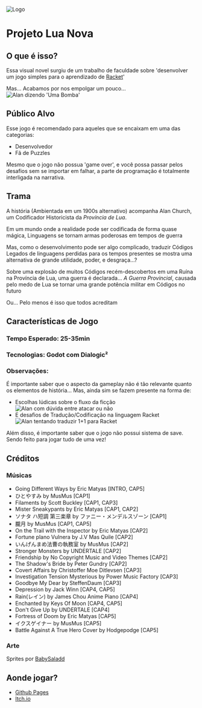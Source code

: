 ![Logo](https://i.imgur.com/54d0LKQ.png)
# Projeto Lua Nova
## O que é isso?
Essa visual novel surgiu de um trabalho de faculdade sobre 'desenvolver um jogo simples para o aprendizado de [Racket](https://racket-lang.org/)'

Mas... Acabamos por nos empolgar um pouco...
![Alan dizendo 'Uma Bomba'](https://i.imgur.com/k8ItXPS.png)

## Público Alvo
Esse jogo é recomendado para aqueles que se encaixam em uma das categorias:
 - Desenvolvedor
 - Fã de Puzzles

Mesmo que o jogo não possua 'game over', e você possa passar pelos desafios sem se importar em falhar, a parte de programação é totalmente interligada na narrativa.


## Trama
A história (Ambientada em um 1900s alternativo) acompanha Alan Church, um Codificador Historicista da *Província de Lua*.

Em um mundo onde a realidade pode ser codificada de forma quase mágica, Linguagens se tornam armas poderosas em tempos de guerra

Mas, como o desenvolvimento pode ser algo complicado, traduzir Códigos Legados de linguagens perdidas para os tempos presentes se mostra uma alternativa de grande utilidade, poder, e desgraça...?

Sobre uma explosão de muitos Códigos recém-descobertos em uma Ruína na Província de Lua, uma guerra é declarada... *A Guerra Provincial*, causada pelo medo de Lua se tornar uma grande potência militar em Códigos no futuro

Ou... Pelo menos é isso que todos acreditam

## Características de Jogo
### Tempo Esperado: 25-35min
### Tecnologias: Godot com Dialogic²
### Observações:
É importante saber que o aspecto da gameplay não é tão relevante quanto os elementos de história... Mas, ainda sim se fazem presente na forma de:
 - Escolhas lúdicas sobre o fluxo da ficção
  ![Alan com dúvida entre atacar ou não](https://i.imgur.com/1Je3qaa.png)
 - E desafios de Tradução/Codificação na linguagem Racket
  ![Alan tentando traduzir 1+1 para Racket](https://i.imgur.com/CdTwGJn.png)

Além disso, é importante saber que o jogo não possui sistema de save. Sendo feito para jogar tudo de uma vez!


## Créditos
### Músicas
- Going Different Ways by Eric Matyas	[INTRO, CAP5]
- ひとやすみ by MusMus	[CAP1]
- Filaments by Scott Buckley	[CAP1, CAP3]
- Mister Sneakypants by Eric Matyas 	[CAP1, CAP2]
- ソナタ ハ短調 第三楽章 by ファニー・メンデルスゾーン	[CAP1]
- 朧月 by MusMus	[CAP1, CAP5]
- On the Trail with the Inspector by Eric Matyas	[CAP2]
- Fortune plano Vulnera by J.V Mas Quile	[CAP2]
- いんげんまめ法曹の執務室 by MusMus	[CAP2]
- Stronger Monsters by UNDERTALE	[CAP2]
- Friendship by No Copyright Music and Video Themes [CAP2]
- The Shadow's Bride by Peter Gundry	[CAP2]
- Covert Affairs by Christoffer Moe Ditlevsen	[CAP3]
- Investigation Tension Mysterious by Power Music Factory	[CAP3]
- Goodbye My Dear by SteffenDaum	[CAP3]
- Depression by Jack Winn	[CAP4, CAP5]
- Rain(レイン) by James Chou Anime Piano [CAP4]
- Enchanted by Keys Of Moon	[CAP4, CAP5]
- Don't Give Up by UNDERTALE	[CAP4]
- Fortress of Doom by Eric Matyas	[CAP5]
- イクスゲイナー by MusMus	[CAP5]
- Battle Against A True Hero Cover by Hodgepodge	[CAP5]
### Arte
Sprites por [BabySaladd](https\://picrew.me/en/image_maker/718575)

## Aonde jogar?
 - [Github Pages](https://formyfreedom.github.io/ProjetoLuaNova/)
 - [Itch.io](https://semperfabula-studio.itch.io/projeto-lua-nova)
